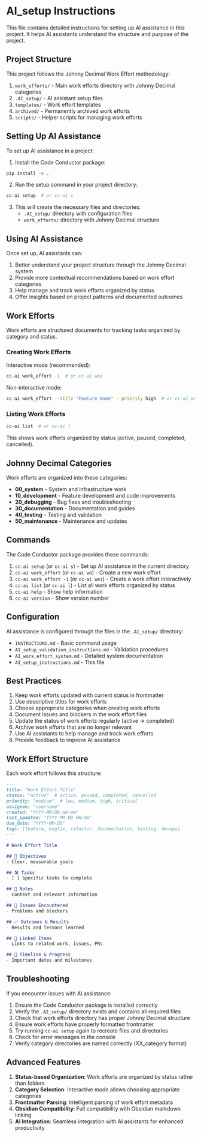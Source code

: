 # AI_setup Instructions

This file contains detailed instructions for setting up AI assistance in this project.
It helps AI assistants understand the structure and purpose of the project.

## Project Structure

This project follows the Johnny Decimal Work Effort methodology:

1. `work_efforts/` - Main work efforts directory with Johnny Decimal categories
2. `.AI_setup/` - AI assistant setup files
3. `templates/` - Work effort templates
4. `archived/` - Permanently archived work efforts
5. `scripts/` - Helper scripts for managing work efforts

## Setting Up AI Assistance

To set up AI assistance in a project:

1. Install the Code Conductor package:
```bash
pip install -e .
```

2. Run the setup command in your project directory:
```bash
cc-ai setup  # or cc-ai s
```

3. This will create the necessary files and directories:
   - `.AI_setup/` directory with configuration files
   - `work_efforts/` directory with Johnny Decimal structure

## Using AI Assistance

Once set up, AI assistants can:

1. Better understand your project structure through the Johnny Decimal system
2. Provide more contextual recommendations based on work effort categories
3. Help manage and track work efforts organized by status
4. Offer insights based on project patterns and documented outcomes

## Work Efforts

Work efforts are structured documents for tracking tasks organized by category and status.

### Creating Work Efforts

Interactive mode (recommended):
```bash
cc-ai work_effort -i  # or cc-ai wei
```

Non-interactive mode:
```bash
cc-ai work_effort --title "Feature Name" --priority high  # or cc-ai we
```

### Listing Work Efforts

```bash
cc-ai list  # or cc-ai l
```

This shows work efforts organized by status (active, paused, completed, cancelled).

## Johnny Decimal Categories

Work efforts are organized into these categories:

- **00_system** - System and infrastructure work
- **10_development** - Feature development and code improvements
- **20_debugging** - Bug fixes and troubleshooting
- **30_documentation** - Documentation and guides
- **40_testing** - Testing and validation
- **50_maintenance** - Maintenance and updates

## Commands

The Code Conductor package provides these commands:

1. `cc-ai setup` (or `cc-ai s`) - Set up AI assistance in the current directory
2. `cc-ai work_effort` (or `cc-ai we`) - Create a new work effort
3. `cc-ai work_effort -i` (or `cc-ai wei`) - Create a work effort interactively
4. `cc-ai list` (or `cc-ai l`) - List all work efforts organized by status
5. `cc-ai help` - Show help information
6. `cc-ai version` - Show version number

## Configuration

AI assistance is configured through the files in the `.AI_setup/` directory:

- `INSTRUCTIONS.md` - Basic command usage
- `AI_setup_validation_instructions.md` - Validation procedures
- `AI_work_effort_system.md` - Detailed system documentation
- `AI_setup_instructions.md` - This file

## Best Practices

1. Keep work efforts updated with current status in frontmatter
2. Use descriptive titles for work efforts
3. Choose appropriate categories when creating work efforts
4. Document issues and blockers in the work effort files
5. Update the status of work efforts regularly (active → completed)
6. Archive work efforts that are no longer relevant
7. Use AI assistants to help manage and track work efforts
8. Provide feedback to improve AI assistance

## Work Effort Structure

Each work effort follows this structure:

```markdown
---
title: "Work Effort Title"
status: "active"  # active, paused, completed, cancelled
priority: "medium"  # low, medium, high, critical
assignee: "username"
created: "YYYY-MM-DD HH:mm"
last_updated: "YYYY-MM-DD HH:mm"
due_date: "YYYY-MM-DD"
tags: [feature, bugfix, refactor, documentation, testing, devops]
---

# Work Effort Title

## 🚩 Objectives
- Clear, measurable goals

## 🛠 Tasks
- [ ] Specific tasks to complete

## 📝 Notes
- Context and relevant information

## 🐞 Issues Encountered
- Problems and blockers

## ✅ Outcomes & Results
- Results and lessons learned

## 📌 Linked Items
- Links to related work, issues, PRs

## 📅 Timeline & Progress
- Important dates and milestones
```

## Troubleshooting

If you encounter issues with AI assistance:

1. Ensure the Code Conductor package is installed correctly
2. Verify the `.AI_setup/` directory exists and contains all required files
3. Check that work efforts directory has proper Johnny Decimal structure
4. Ensure work efforts have properly formatted frontmatter
5. Try running `cc-ai setup` again to recreate files and directories
6. Check for error messages in the console
7. Verify category directories are named correctly (XX_category format)

## Advanced Features

1. **Status-based Organization**: Work efforts are organized by status rather than folders
2. **Category Selection**: Interactive mode allows choosing appropriate categories
3. **Frontmatter Parsing**: Intelligent parsing of work effort metadata
4. **Obsidian Compatibility**: Full compatibility with Obsidian markdown linking
5. **AI Integration**: Seamless integration with AI assistants for enhanced productivity